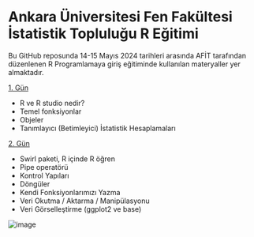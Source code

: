# Ankara Üniversitesi Fen Fakültesi İstatistik Topluluğu R Eğitimi

Bu GitHub reposunda 14-15 Mayıs 2024 tarihleri arasında AFİT tarafından düzenlenen R Programlamaya giriş eğitiminde kullanılan materyaller yer almaktadır. 


[1. Gün](https://github.com/ozancanozdemir/AFIT_R_Egitimi/tree/main/Gu%CC%88n1)

- R ve R studio nedir?
- Temel fonksiyonlar
- Objeler
- Tanımlayıcı (Betimleyici) İstatistik Hesaplamaları

[2. Gün](https://github.com/ozancanozdemir/AFIT_R_Egitimi/tree/main/Gu%CC%88n2)

- Swirl paketi, R içinde R öğren
- Pipe operatörü
- Kontrol Yapıları
- Döngüler
- Kendi Fonksiyonlarımızı Yazma
- Veri Okutma / Aktarma / Manipülasyonu
- Veri Görselleştirme (ggplot2 ve base)

![image](https://github.com/ozancanozdemir/AFIT_R_Egitimi/assets/33122288/07e26c41-330a-4d31-a77c-89365da10bc6)


